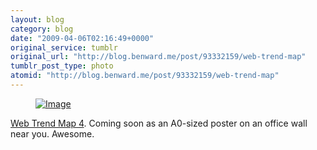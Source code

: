 ```yaml
---
layout: blog
category: blog
date: "2009-04-06T02:16:49+0000"
original_service: tumblr
original_url: "http://blog.benward.me/post/93332159/web-trend-map"
tumblr_post_type: photo
atomid: "http://blog.benward.me/post/93332159/web-trend-map"
---
```

<figure class="photo">
  <a href="http://www.flickr.com/photos/formforce/3409362834/"><img src="http://benward.me/res/tumblr/media/93332159/0.jpg" alt="Image"></a>
</figure>

[Web Trend Map 4](http://www.flickr.com/photos/formforce/3409362834/). Coming soon as an A0-sized poster on an office wall near you. Awesome.